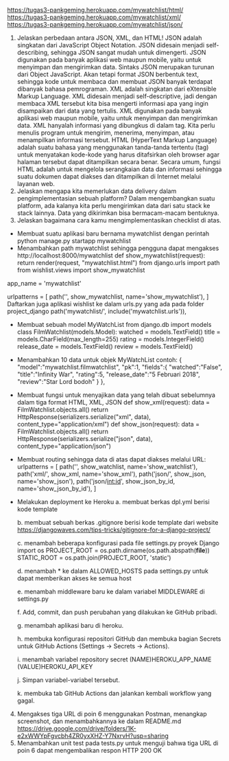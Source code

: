 https://tugas3-pankgeming.herokuapp.com/mywatchlist/html/
https://tugas3-pankgeming.herokuapp.com/mywatchlist/xml/
https://tugas3-pankgeming.herokuapp.com/mywatchlist/json/

1. Jelaskan perbedaan antara JSON, XML, dan HTML!
JSON adalah singkatan dari JavaScript Object Notation. JSON didesain menjadi self-describing, sehingga JSON sangat mudah untuk dimengerti. JSON digunakan pada banyak aplikasi web maupun mobile, yaitu untuk menyimpan dan mengirimkan data. Sintaks JSON merupakan turunan dari Object JavaScript. Akan tetapi format JSON berbentuk text, sehingga kode untuk membaca dan membuat JSON banyak terdapat dibanyak bahasa pemrograman.
XML adalah singkatan dari eXtensible Markup Language. XML didesain menjadi self-descriptive, jadi dengan membaca XML tersebut kita bisa mengerti informasi apa yang ingin disampaikan dari data yang tertulis. XML digunakan pada banyak aplikasi web maupun mobile, yaitu untuk menyimpan dan mengirimkan data. XML hanyalah informasi yang dibungkus di dalam tag. Kita perlu menulis program untuk mengirim, menerima, menyimpan, atau menampilkan informasi tersebut.
HTML (HyperText Markup Language) adalah suatu bahasa yang menggunakan tanda-tanda tertentu (tag) untuk menyatakan kode-kode yang harus ditafsirkan oleh browser agar halaman tersebut dapat ditampilkan secara benar. Secara umum, fungsi HTML adalah untuk mengelola serangkaian data dan informasi sehingga suatu dokumen dapat diakses dan ditampilkan di Internet melalui layanan web.
2. Jelaskan mengapa kita memerlukan data delivery dalam pengimplementasian sebuah platform?
Dalam mengembangkan suatu platform, ada kalanya kita perlu mengirimkan data dari satu stack ke stack lainnya. Data yang dikirimkan bisa bermacam-macam bentuknya. 
3. Jelaskan bagaimana cara kamu mengimplementasikan checklist di atas.
- Membuat suatu aplikasi baru bernama mywatchlist dengan perintah python manage.py startapp mywatchlist
- Menambahkan path mywatchlist sehingga pengguna dapat mengakses http://localhost:8000/mywatchlist
def show_mywatchlist(request):
    return render(request, "mywatchlist.html")
from django.urls import path
from wishlist.views import show_mywatchlist

app_name = 'mywatchlist'

urlpatterns = [
    path('', show_mywatchlist, name='show_mywatchlist'),
]
Daftarkan juga aplikasi wishlist ke dalam urls.py yang ada pada folder project_django
path('mywatchlist/', include('mywatchlist.urls')),
-  Membuat sebuah model MyWatchList
from django.db import models
class FilmWatchlist(models.Model):
    watched = models.TextField()
    title = models.CharField(max_length=255)
    rating = models.IntegerField()
    release_date = models.TextField()
    review = models.TextField()
- Menambahkan 10 data untuk objek MyWatchList contoh:
{
        "model":"mywatchlist.filmwatchlist",
        "pk":1,
        "fields":{
            "watched":"False",
            "title":"Infinity War",
            "rating":5,
            "release_date":"5 Februari 2018",
            "review":"Star Lord bodoh"
        }
    },
- Membuat fungsi untuk menyajikan data yang telah dibuat sebelumnya dalam tiga format HTML, XML, JSON
def show_xml(request):
    data = FilmWatchlist.objects.all()
    return HttpResponse(serializers.serialize("xml", data), content_type="application/xml")
def show_json(request):
    data = FilmWatchlist.objects.all()
    return HttpResponse(serializers.serialize("json", data), content_type="application/json")
- Membuat routing sehingga data di atas dapat diakses melalui URL:
urlpatterns = [
    path('', show_watchlist, name='show_watchlist'),
    path('xml/', show_xml, name='show_xml'),
    path('json/', show_json, name='show_json'),
    path('json/<int:id>', show_json_by_id, name='show_json_by_id'),
]
- Melakukan deployment ke Heroku
    a. membuat berkas dpl.yml berisi kode template

    b. membuat sebuah berkas .gitignore berisi kode template dari website https://djangowaves.com/tips-tricks/gitignore-for-a-django-project/

    c. menambah beberapa konfigurasi pada file settings.py proyek Django
    import os
    PROJECT_ROOT = os.path.dirname(os.path.abspath(__file__))
    STATIC_ROOT = os.path.join(PROJECT_ROOT, 'static')

    d. menambah * ke dalam ALLOWED_HOSTS pada settings.py untuk dapat memberikan akses ke semua host

    e. menambah middleware baru ke dalam variabel MIDDLEWARE di settings.py

    f. Add, commit, dan push perubahan yang dilakukan ke GitHub pribadi.

    g. menambah aplikasi baru di heroku.

    h. membuka konfigurasi repositori GitHub dan membuka bagian Secrets untuk GitHub Actions (Settings -> Secrets -> Actions).

    i. menambah variabel repository secret 
    (NAME)HEROKU_APP_NAME
    (VALUE)HEROKU_API_KEY

    j. Simpan variabel-variabel tersebut.
    
    k. membuka tab GitHub Actions dan jalankan kembali workflow yang gagal.
4. Mengakses tiga URL di poin 6 menggunakan Postman, menangkap screenshot, dan menambahkannya ke dalam README.md 
https://drive.google.com/drive/folders/1K-e2xWWYpFgvcbh4ZR0yxXHZ-Y7NxrvH?usp=sharing
5. Menambahkan unit test pada tests.py untuk menguji bahwa tiga URL di poin 6 dapat mengembalikan respon HTTP 200 OK